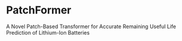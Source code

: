 # PatchFormer
A Novel Patch-Based Transformer for Accurate Remaining Useful Life Prediction of Lithium-Ion Batteries
